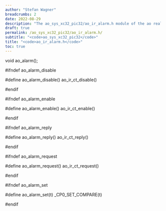 ```yaml
---
author: "Stefan Wagner"
breadcrumbs: 2
date: 2022-08-29
description: "The ao_sys_xc32_pic32/ao_ir_alarm.h module of the ao real-time operating system."
draft: true
permalink: /ao_sys_xc32_pic32/ao_ir_alarm.h/ 
subtitle: "<code>ao_sys_xc32_pic32</code>"
title: "<code>ao_ir_alarm.h</code>"
toc: true
---
```


void    ao_alarm();

#ifndef ao_alarm_disable

#define ao_alarm_disable()  ao_ir_ct_disable()

#endif

#ifndef ao_alarm_enable

#define ao_alarm_enable()   ao_ir_ct_enable()

#endif

#ifndef ao_alarm_reply

#define ao_alarm_reply()    ao_ir_ct_reply()

#endif

#ifndef ao_alarm_request

#define ao_alarm_request()  ao_ir_ct_request()

#endif

#ifndef ao_alarm_set

#define ao_alarm_set(t)     _CP0_SET_COMPARE(t)

#endif

